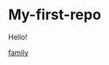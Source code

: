 # My-first-repo

Hello!

[family](https://github.com/Hurmkuh/My-first-repo/blob/main/Afbeelding%20051%20(1).jpg) 
